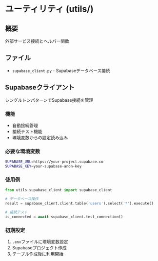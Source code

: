 # ユーティリティ (utils/)

## 概要  
外部サービス接続とヘルパー関数

## ファイル
- `supabase_client.py` - Supabaseデータベース接続

## Supabaseクライアント
シングルトンパターンでSupabase接続を管理

### 機能
- 自動接続管理
- 接続テスト機能
- 環境変数からの設定読み込み

### 必要な環境変数
```bash
SUPABASE_URL=https://your-project.supabase.co
SUPABASE_KEY=your-supabase-anon-key
```

### 使用例
```python
from utils.supabase_client import supabase_client

# データベース操作
result = supabase_client.client.table('users').select('*').execute()

# 接続テスト
is_connected = await supabase_client.test_connection()
```

### 初期設定
1. `.env`ファイルに環境変数設定
2. Supabaseプロジェクト作成
3. テーブル作成後に利用開始